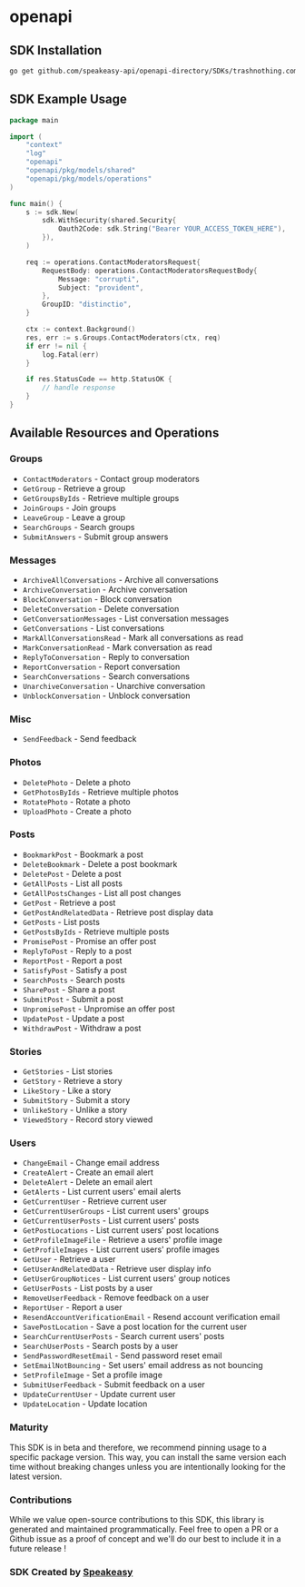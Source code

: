 # openapi

<!-- Start SDK Installation -->
## SDK Installation

```bash
go get github.com/speakeasy-api/openapi-directory/SDKs/trashnothing.com/1.3/go
```
<!-- End SDK Installation -->

## SDK Example Usage
<!-- Start SDK Example Usage -->
```go
package main

import (
    "context"
    "log"
    "openapi"
    "openapi/pkg/models/shared"
    "openapi/pkg/models/operations"
)

func main() {
    s := sdk.New(
        sdk.WithSecurity(shared.Security{
            Oauth2Code: sdk.String("Bearer YOUR_ACCESS_TOKEN_HERE"),
        }),
    )

    req := operations.ContactModeratorsRequest{
        RequestBody: operations.ContactModeratorsRequestBody{
            Message: "corrupti",
            Subject: "provident",
        },
        GroupID: "distinctio",
    }

    ctx := context.Background()
    res, err := s.Groups.ContactModerators(ctx, req)
    if err != nil {
        log.Fatal(err)
    }

    if res.StatusCode == http.StatusOK {
        // handle response
    }
}
```
<!-- End SDK Example Usage -->

<!-- Start SDK Available Operations -->
## Available Resources and Operations


### Groups

* `ContactModerators` - Contact group moderators
* `GetGroup` - Retrieve a group
* `GetGroupsByIds` - Retrieve multiple groups
* `JoinGroups` - Join groups
* `LeaveGroup` - Leave a group
* `SearchGroups` - Search groups
* `SubmitAnswers` - Submit group answers

### Messages

* `ArchiveAllConversations` - Archive all conversations
* `ArchiveConversation` - Archive conversation
* `BlockConversation` - Block conversation
* `DeleteConversation` - Delete conversation
* `GetConversationMessages` - List conversation messages
* `GetConversations` - List conversations
* `MarkAllConversationsRead` - Mark all conversations as read
* `MarkConversationRead` - Mark conversation as read
* `ReplyToConversation` - Reply to conversation
* `ReportConversation` - Report conversation
* `SearchConversations` - Search conversations
* `UnarchiveConversation` - Unarchive conversation
* `UnblockConversation` - Unblock conversation

### Misc

* `SendFeedback` - Send feedback

### Photos

* `DeletePhoto` - Delete a photo
* `GetPhotosByIds` - Retrieve multiple photos
* `RotatePhoto` - Rotate a photo
* `UploadPhoto` - Create a photo

### Posts

* `BookmarkPost` - Bookmark a post
* `DeleteBookmark` - Delete a post bookmark
* `DeletePost` - Delete a post
* `GetAllPosts` - List all posts
* `GetAllPostsChanges` - List all post changes
* `GetPost` - Retrieve a post
* `GetPostAndRelatedData` - Retrieve post display data
* `GetPosts` - List posts
* `GetPostsByIds` - Retrieve multiple posts
* `PromisePost` - Promise an offer post
* `ReplyToPost` - Reply to a post
* `ReportPost` - Report a post
* `SatisfyPost` - Satisfy a post
* `SearchPosts` - Search posts
* `SharePost` - Share a post
* `SubmitPost` - Submit a post
* `UnpromisePost` - Unpromise an offer post
* `UpdatePost` - Update a post
* `WithdrawPost` - Withdraw a post

### Stories

* `GetStories` - List stories
* `GetStory` - Retrieve a story
* `LikeStory` - Like a story
* `SubmitStory` - Submit a story
* `UnlikeStory` - Unlike a story
* `ViewedStory` - Record story viewed

### Users

* `ChangeEmail` - Change email address
* `CreateAlert` - Create an email alert
* `DeleteAlert` - Delete an email alert
* `GetAlerts` - List current users' email alerts
* `GetCurrentUser` - Retrieve current user
* `GetCurrentUserGroups` - List current users' groups
* `GetCurrentUserPosts` - List current users' posts
* `GetPostLocations` - List current users' post locations
* `GetProfileImageFile` - Retrieve a users' profile image
* `GetProfileImages` - List current users' profile images
* `GetUser` - Retrieve a user
* `GetUserAndRelatedData` - Retrieve user display info
* `GetUserGroupNotices` - List current users' group notices
* `GetUserPosts` - List posts by a user
* `RemoveUserFeedback` - Remove feedback on a user
* `ReportUser` - Report a user
* `ResendAccountVerificationEmail` - Resend account verification email
* `SavePostLocation` - Save a post location for the current user
* `SearchCurrentUserPosts` - Search current users' posts
* `SearchUserPosts` - Search posts by a user
* `SendPasswordResetEmail` - Send password reset email
* `SetEmailNotBouncing` - Set users' email address as not bouncing
* `SetProfileImage` - Set a profile image
* `SubmitUserFeedback` - Submit feedback on a user
* `UpdateCurrentUser` - Update current user
* `UpdateLocation` - Update location
<!-- End SDK Available Operations -->

### Maturity

This SDK is in beta and therefore, we recommend pinning usage to a specific package version.
This way, you can install the same version each time without breaking changes unless you are intentionally
looking for the latest version.

### Contributions

While we value open-source contributions to this SDK, this library is generated and maintained programmatically.
Feel free to open a PR or a Github issue as a proof of concept and we'll do our best to include it in a future release !

### SDK Created by [Speakeasy](https://docs.speakeasyapi.dev/docs/using-speakeasy/client-sdks)
